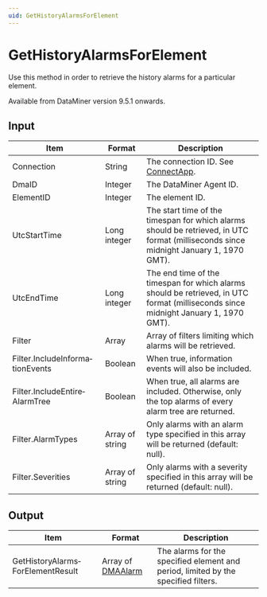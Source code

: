 ```yaml
---
uid: GetHistoryAlarmsForElement
---
```


# GetHistoryAlarmsForElement

Use this method in order to retrieve the history alarms for a particular element.

Available from DataMiner version 9.5.1 onwards.

## Input

| Item | Format | Description |
|--|--|--|
| Connection | String | The connection ID. See [ConnectApp](xref:ConnectApp). |
| DmaID | Integer | The DataMiner Agent ID. |
| ElementID | Integer | The element ID. |
| UtcStartTime | Long integer | The start time of the timespan for which alarms should be retrieved, in UTC format (milliseconds since midnight January 1, 1970 GMT). |
| UtcEndTime | Long integer | The end time of the timespan for which alarms should be retrieved, in UTC format (milliseconds since midnight January 1, 1970 GMT). |
| Filter | Array | Array of filters limiting which alarms will be retrieved. |
| Filter.IncludeInforma­tionEvents | Boolean | When true, information events will also be included. |
| Filter.IncludeEntire­AlarmTree | Boolean | When true, all alarms are included. Otherwise, only the top alarms of every alarm tree are returned. |
| Filter.AlarmTypes | Array of string | Only alarms with an alarm type specified in this array will be returned (default: null). |
| Filter.Severities | Array of string | Only alarms with a severity specified in this array will be returned (default: null). |

## Output

| Item | Format | Description |
|--|--|--|
| GetHistoryAlarms­ForElementResult | Array of [DMAAlarm](xref:DMAAlarm) | The alarms for the specified element and period, limited by the specified filters. |
